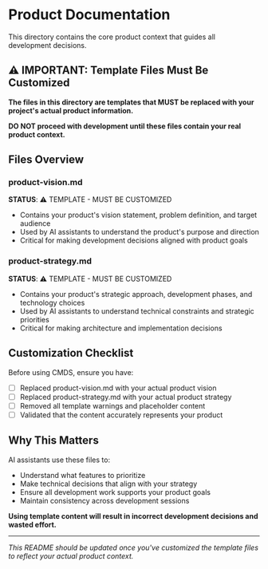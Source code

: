# Product Documentation

This directory contains the core product context that guides all development decisions.

## ⚠️ IMPORTANT: Template Files Must Be Customized

**The files in this directory are templates that MUST be replaced with your project's actual product information.**

**DO NOT proceed with development until these files contain your real product context.**

## Files Overview

### product-vision.md
**STATUS**: ⚠️ TEMPLATE - MUST BE CUSTOMIZED
- Contains your product's vision statement, problem definition, and target audience
- Used by AI assistants to understand the product's purpose and direction
- Critical for making development decisions aligned with product goals

### product-strategy.md  
**STATUS**: ⚠️ TEMPLATE - MUST BE CUSTOMIZED
- Contains your product's strategic approach, development phases, and technology choices
- Used by AI assistants to understand technical constraints and strategic priorities
- Critical for making architecture and implementation decisions

## Customization Checklist

Before using CMDS, ensure you have:

- [ ] Replaced product-vision.md with your actual product vision
- [ ] Replaced product-strategy.md with your actual product strategy
- [ ] Removed all template warnings and placeholder content
- [ ] Validated that the content accurately represents your product

## Why This Matters

AI assistants use these files to:
- Understand what features to prioritize
- Make technical decisions that align with your strategy
- Ensure all development work supports your product goals
- Maintain consistency across development sessions

**Using template content will result in incorrect development decisions and wasted effort.**

---

*This README should be updated once you've customized the template files to reflect your actual product context.*